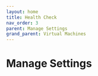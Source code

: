 ```yaml
---
layout: home
title: Health Check
nav_order: 3
parent: Manage Settings
grand_parent: Virtual Machines
---
```


Manage Settings
===============
